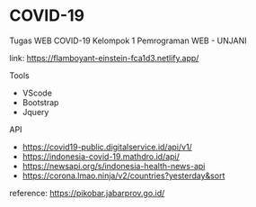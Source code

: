 # COVID-19

Tugas WEB COVID-19 Kelompok 1 Pemrograman WEB - UNJANI

link: https://flamboyant-einstein-fca1d3.netlify.app/

Tools
- VScode
- Bootstrap
- Jquery

API
- https://covid19-public.digitalservice.id/api/v1/
- https://indonesia-covid-19.mathdro.id/api/
- https://newsapi.org/s/indonesia-health-news-api
- https://corona.lmao.ninja/v2/countries?yesterday&sort

reference: https://pikobar.jabarprov.go.id/
